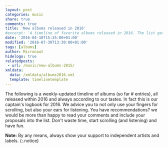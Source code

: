 ```yaml
---
layout: post
categories: music
share: true
comments: true
title: 'New albums released in 2016'
#excerpt: 'A timeline of favorite albums released in 2016. The list gets updated throughout the year.'
date: '2016-04-10T15:35:00+01:00'
modified: '2016-07-30T13:30:00+01:00'
tags: [albums]
author: Micronaut
hidelogo: true
relatedposts:
 - url: /music/new-albums-2015/
xmldata: 
  data: /xmldata/albums2016.xml
  template: timelinetemplate
---
```

The following is a weekly-updated timeline of albums (so far #<span id="amountxmldata"></span> entries), all released within 2016 and always according to our tastes. In fact this is our captain's logbook for 2016. We advice you to not only use your fingers for scrolling, but also your ears for listening. You have recommendations? we would be more than happy to read your comments and include your proposals into the list. Don't waste time, start scrolling (and listening) and have fun.

**Note:** By any means, always show your support to independent artists and labels.
{:.notice}

<div id="timeline">

</div>